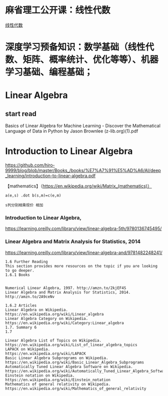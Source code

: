 # 麻省理工公开课：线性代数
[线性代数](https://search.bilibili.com/all?keyword=%E9%BA%BB%E7%9C%81%E7%90%86%E5%B7%A5%E5%85%AC%E5%BC%80%E8%AF%BE%EF%BC%9A%E7%BA%BF%E6%80%A7%E4%BB%A3%E6%95%B0&from_source=nav_search_new)

# 深度学习预备知识：数学基础（线性代数、矩阵、概率统计、优化等等）、机器学习基础、编程基础；


# Linear Algebra
## start read
Basics of Linear Algebra for Machine Learning - Discover the Mathematical Language of Data in Python by Jason Brownlee (z-lib.org)(1).pdf

# Introduction to Linear Algebra
https://github.com/hiro-9999/blog/blob/master/Books_/books/%E7%A7%91%E5%AD%A6/AI/deep_learning/introduction-to-linear-algebra.pdf

【mathematics】（https://en.wikipedia.org/wiki/Matrix_(mathematics)）
```rub
a(e,s) .dot b(s,m)=c(e,m)

s列分别相乘现价 相加 
```

### Introduction to Linear Algebra, 
https://learning.oreilly.com/library/view/linear-algebra-5th/9780136745495/

### Linear Algebra and Matrix Analysis for Statistics, 2014
https://learning.oreilly.com/library/view/linear-algebra-and/9781482248241/

```rub
1.6 Further Reading
This section provides more resources on the topic if you are looking to go deeper.
1.6.1 Books


Numerical Linear Algebra, 1997. http://amzn.to/2kjEF4S
Linear Algebra and Matrix Analysis for Statistics, 2014. http://amzn.to/2A9ceNv

1.6.2 Articles
Linear Algebra on Wikipedia.
https://en.wikipedia.org/wiki/Linear_algebra
Linear Algebra Category on Wikipedia.
https://en.wikipedia.org/wiki/Category:Linear_algebra
1.7. Summary 6
1.7

Linear Algebra List of Topics on Wikipedia.
https://en.wikipedia.org/wiki/List_of_linear_algebra_topics
LAPACK on Wikipedia.
https://en.wikipedia.org/wiki/LAPACK
Basic Linear Algebra Subprograms on Wikipedia.
https://en.wikipedia.org/wiki/Basic_Linear_Algebra_Subprograms
Automatically Tuned Linear Algebra Software on Wikipedia.
https://en.wikipedia.org/wiki/Automatically_Tuned_Linear_Algebra_Software
Einstein notation on Wikipedia.
https://en.wikipedia.org/wiki/Einstein_notation
Mathematics of general relativity on Wikipedia.
https://en.wikipedia.org/wiki/Mathematics_of_general_relativity
```
